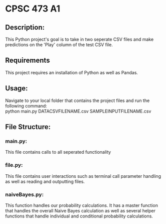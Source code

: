 # CPSC 473 A1

## Description:
This Python project's goal is to take in two seperate CSV files and make predictions on the 'Play' column of the test CSV file.

## Requirements
This project requires an installation of Python as well as Pandas.

## Usage:
Navigate to your local folder that contains the project files and run the following command:<br>
python main.py DATACSVFILENAME.csv SAMPLEINPUTFILENAME.csv 

## File Structure:
### main.py:
This file contains calls to all seperated functionality

### file.py:
This file contains user interactions such as terminal call parameter handling as well as reading and outputting files.

### naiveBayes.py:
This function handles our probability calculations. It has a master function that handles the overall Naive Bayes calculation as well as several helper functions that handle individual and conditional probability calculations.



